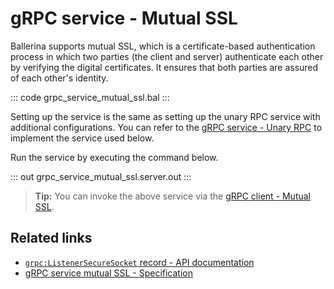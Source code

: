 # gRPC service - Mutual SSL

Ballerina supports mutual SSL, which is a certificate-based authentication process in which two parties (the client and server) authenticate each other by verifying the digital certificates. It ensures that both parties are assured of each other's identity.

   ::: code grpc_service_mutual_ssl.bal :::

Setting up the service is the same as setting up the unary RPC service with additional configurations. You can refer to the [gRPC service - Unary RPC](/learn/by-example/grpc-service-unary/) to implement the service used below.

Run the service by executing the command below.

   ::: out grpc_service_mutual_ssl.server.out :::

>**Tip:** You can invoke the above service via the [gRPC client - Mutual SSL](/learn/by-example/grpc-client-mutual-ssl/).

## Related links
- [`grpc:ListenerSecureSocket` record - API documentation](https://lib.ballerina.io/ballerina/grpc/latest/records/ListenerSecureSocket)
- [gRPC service mutual SSL - Specification](/spec/grpc/#52-ssltls-and-mutual-ssl)
